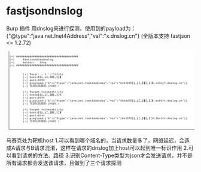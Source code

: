 # fastjsondnslog
Burp 插件
用dnslog来进行探测，使用到的payload为：{"@type":"java.net.Inet4Address","val":"x.dnslog.cn"}   (全版本支持 fastjson <= 1.2.72)

![Image text](https://github.com/f0ng/fastjsondnslog/blob/master/1.png)

马赛克处为靶机host
1.可以看到哪个域名的，当请求数量多了，网络延迟，会造成A请求与B请求混淆，这样在请求的dnslog加上host可以起到唯一标识作用
2.可以看到请求的方法、路径
3.识别Content-Type类型为json才会发送请求，并不是所有请求都会发送该请求，且做到了三个请求探测
